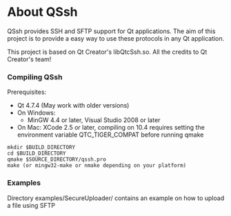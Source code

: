 About QSsh
==========

QSsh provides SSH and SFTP support for Qt applications. The aim of this project 
is to provide a easy way to use these protocols in any Qt application.

This project is based on Qt Creator's libQtcSsh.so. All the credits to
Qt Creator's team!


### Compiling QSsh

Prerequisites:
   * Qt 4.7.4 (May work with older versions)
   * On Windows:
     -  MinGW 4.4 or later, Visual Studio 2008 or later
   * On Mac: XCode 2.5 or later, compiling on 10.4 requires setting the
     environment variable QTC_TIGER_COMPAT before running qmake

    mkdir $BUILD_DIRECTORY
    cd $BUILD_DIRECTORY
    qmake $SOURCE_DIRECTORY/qssh.pro
    make (or mingw32-make or nmake depending on your platform)


### Examples

Directory examples/SecureUploader/ contains an example on how to upload 
a file using SFTP
